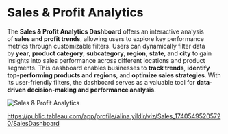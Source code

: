 # Sales & Profit Analytics

The **Sales & Profit Analytics Dashboard** offers an interactive analysis of **sales and profit trends**, allowing users to explore key performance metrics through customizable filters. Users can dynamically filter data by **year**, **product category**, **subcategory**, **region**, **state**, and **city** to gain insights into sales performance across different locations and product segments. This dashboard enables businesses to **track trends**, **identify top-performing products and regions**, and **optimize sales strategies**. With its user-friendly filters, the dashboard serves as a valuable tool for **data-driven decision-making and performance analysis**.

![Sales & Profit Analytics](https://github.com/yildiramdsa/sales_and_profit_analytics/blob/main/sales_dashboard.png)

https://public.tableau.com/app/profile/alina.yildir/viz/Sales_17405495205720/SalesDashboard
